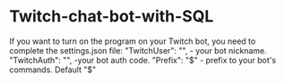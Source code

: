 # Twitch-chat-bot-with-SQL

If you want to turn on the program on your Twitch bot, you need to complete the settings.json file:
"TwitchUser": "", - your bot nickname.
"TwitchAuth": "", -your bot auth code.
"Prefix": "$" - prefix to your bot's commands. Default "$"

